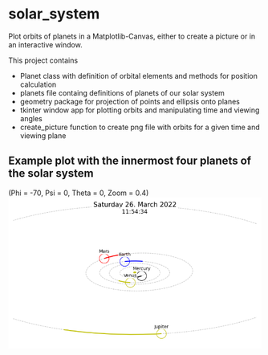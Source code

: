 # solar_system
Plot orbits of planets in a Matplotlib-Canvas, either to create a picture or in an interactive window.

This project contains
  - Planet class with definition of orbital elements
    and methods for position calculation
  - planets file containg definitions of planets of our solar system
  - geometry package for projection of points and ellipsis
    onto planes
  - tkinter window app for plotting orbits and manipulating time and viewing angles
  - create_picture function to create png file with orbits for a 
    given time and viewing plane


## Example plot with the innermost four planets of the solar system
(Phi = -70, Psi = 0, Theta = 0, Zoom = 0.4)
![ExamplePlot](./plots/20220326_115434.png)
